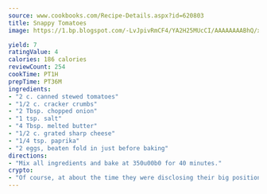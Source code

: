 ```yaml
---
source: www.cookbooks.com/Recipe-Details.aspx?id=620803
title: Snappy Tomatoes
image: https://1.bp.blogspot.com/-LvJpivRmCF4/YA2H25MUcCI/AAAAAAAABhQ/xgndXuMf7Zopp5S4RExCblnSp5YGujfSQCLcBGAsYHQ/s320/8.png

yield: 7
ratingValue: 4
calories: 186 calories
reviewCount: 254
cookTime: PT1H
prepTime: PT36M
ingredients:
- "2 c. canned stewed tomatoes"
- "1/2 c. cracker crumbs"
- "2 Tbsp. chopped onion"
- "1 tsp. salt"
- "4 Tbsp. melted butter"
- "1/2 c. grated sharp cheese"
- "1/4 tsp. paprika"
- "2 eggs, beaten fold in just before baking"
directions:
- "Mix all ingredients and bake at 350u00b0 for 40 minutes."
crypto:
- "Of course, at about the time they were disclosing their big position, Bitcoin started to crash."
---
```

